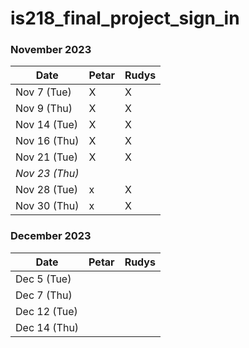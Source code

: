 # is218_final_project_sign_in

### November 2023

| Date        | Petar | Rudys |
|-------------|-----------|-----------|
| Nov 7 (Tue) |     X      |    X     |
| Nov 9 (Thu)|      X     |     X      |
| Nov 14 (Tue)|     X      |    X      |
| Nov 16 (Thu)|     X     |     X      |
| Nov 21 (Tue) |    X   |       X    |
| *Nov 23 (Thu)* |       |           |<!-- Skipped for Thanksgiving -->
| Nov 28 (Tue)|   x        |     X      |
| Nov 30 (Thu) |    x       |    X       |

### December 2023

| Date        | Petar | Rudys |
|-------------|-----------|-----------|
| Dec 5 (Tue) |           |           |
| Dec 7 (Thu) |           |           |
| Dec 12 (Tue)|           |           |
| Dec 14 (Thu)|           |           |
